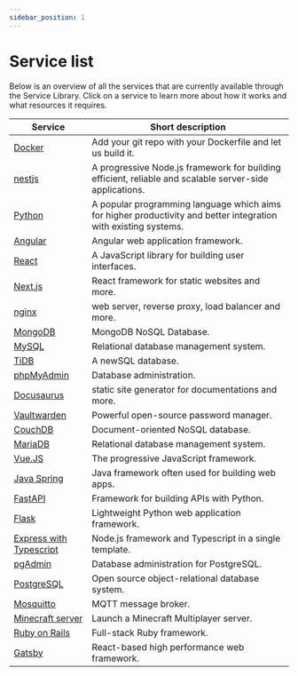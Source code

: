 ```yaml
---
sidebar_position: 1
---
```


# Service list

Below is an overview of all the services that are currently available through the Service Library. Click on a service to learn more about how it works and what resources it requires.

| Service | Short description |
|---|---|
|[Docker](docker.md) | Add your git repo with your Dockerfile and let us build it. |
|[nestjs](nestjs.md) | A progressive Node.js framework for building efficient, reliable and scalable server-side applications. |
|[Python](python.md)|A popular programming language which aims for higher productivity and better integration with existing systems.|
|[Angular](angular.md)|Angular web application framework.|
|[React](react.md)|A JavaScript library for building user interfaces.|
|[Next.js](nextjs.md)|React framework for static websites and more.|
|[nginx](nginx.md)|web server, reverse proxy, load balancer and more.|
|[MongoDB](mongodb.md)|MongoDB NoSQL Database.|
|[MySQL](mysql.md)|Relational database management system.|
|[TiDB](tidb.md)|A newSQL database.|
|[phpMyAdmin](phpmyadmin.md)|Database administration.|
|[Docusaurus](docusaurus.md)|static site generator for documentations and more.|
|[Vaultwarden](vaultwarden.md)|Powerful open-source password manager.|
|[CouchDB](couchdb.md)|Document-oriented NoSQL database.|
|[MariaDB](mariadb.md)|Relational database management system.|
|[Vue.JS](vuejs.md)|The progressive JavaScript framework.|
|[Java Spring](java-spring.md)|Java framework often used for building web apps.|
|[FastAPI](fastapi.md)|Framework for building APIs with Python.|
|[Flask](flask.md)|Lightweight Python web application framework.|
|[Express with Typescript](express-with-typescript.md)|Node.js framework and Typescript in a single template.|
|[pgAdmin](pgadmin.md)|Database administration for PostgreSQL.|
|[PostgreSQL](postgresql.md)|Open source object-relational database system.|
|[Mosquitto](mosquitto.md)|MQTT message broker.|
|[Minecraft server](minecraft-server.md)|Launch a Minecraft Multiplayer server.|
|[Ruby on Rails](ruby-on-rails.md)|Full-stack Ruby framework.|
|[Gatsby](gatsby.md)|React-based high performance web framework.|